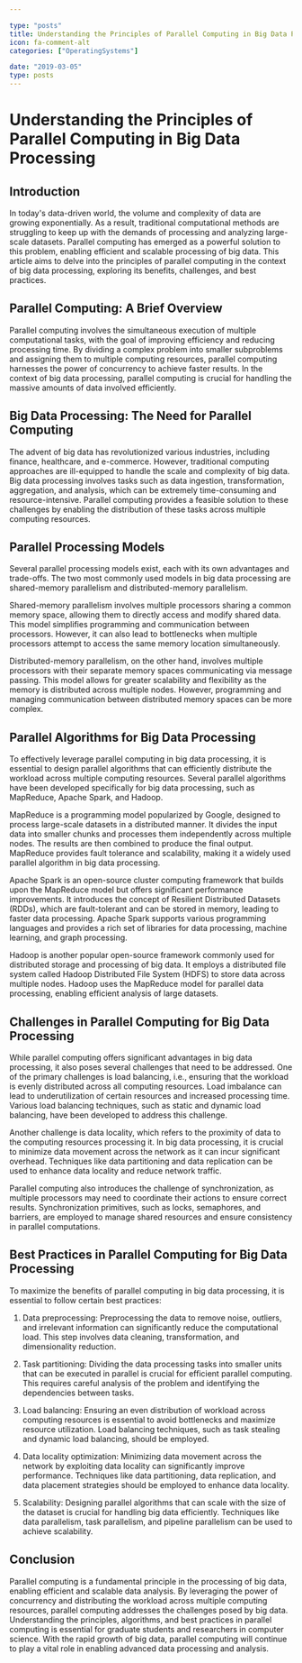 ```yaml
---

type: "posts"
title: Understanding the Principles of Parallel Computing in Big Data Processing
icon: fa-comment-alt
categories: ["OperatingSystems"]

date: "2019-03-05"
type: posts
---
```





# Understanding the Principles of Parallel Computing in Big Data Processing

## Introduction

In today's data-driven world, the volume and complexity of data are growing exponentially. As a result, traditional computational methods are struggling to keep up with the demands of processing and analyzing large-scale datasets. Parallel computing has emerged as a powerful solution to this problem, enabling efficient and scalable processing of big data. This article aims to delve into the principles of parallel computing in the context of big data processing, exploring its benefits, challenges, and best practices.

## Parallel Computing: A Brief Overview

Parallel computing involves the simultaneous execution of multiple computational tasks, with the goal of improving efficiency and reducing processing time. By dividing a complex problem into smaller subproblems and assigning them to multiple computing resources, parallel computing harnesses the power of concurrency to achieve faster results. In the context of big data processing, parallel computing is crucial for handling the massive amounts of data involved efficiently.

## Big Data Processing: The Need for Parallel Computing

The advent of big data has revolutionized various industries, including finance, healthcare, and e-commerce. However, traditional computing approaches are ill-equipped to handle the scale and complexity of big data. Big data processing involves tasks such as data ingestion, transformation, aggregation, and analysis, which can be extremely time-consuming and resource-intensive. Parallel computing provides a feasible solution to these challenges by enabling the distribution of these tasks across multiple computing resources.

## Parallel Processing Models

Several parallel processing models exist, each with its own advantages and trade-offs. The two most commonly used models in big data processing are shared-memory parallelism and distributed-memory parallelism.

Shared-memory parallelism involves multiple processors sharing a common memory space, allowing them to directly access and modify shared data. This model simplifies programming and communication between processors. However, it can also lead to bottlenecks when multiple processors attempt to access the same memory location simultaneously.

Distributed-memory parallelism, on the other hand, involves multiple processors with their separate memory spaces communicating via message passing. This model allows for greater scalability and flexibility as the memory is distributed across multiple nodes. However, programming and managing communication between distributed memory spaces can be more complex.

## Parallel Algorithms for Big Data Processing

To effectively leverage parallel computing in big data processing, it is essential to design parallel algorithms that can efficiently distribute the workload across multiple computing resources. Several parallel algorithms have been developed specifically for big data processing, such as MapReduce, Apache Spark, and Hadoop.

MapReduce is a programming model popularized by Google, designed to process large-scale datasets in a distributed manner. It divides the input data into smaller chunks and processes them independently across multiple nodes. The results are then combined to produce the final output. MapReduce provides fault tolerance and scalability, making it a widely used parallel algorithm in big data processing.

Apache Spark is an open-source cluster computing framework that builds upon the MapReduce model but offers significant performance improvements. It introduces the concept of Resilient Distributed Datasets (RDDs), which are fault-tolerant and can be stored in memory, leading to faster data processing. Apache Spark supports various programming languages and provides a rich set of libraries for data processing, machine learning, and graph processing.

Hadoop is another popular open-source framework commonly used for distributed storage and processing of big data. It employs a distributed file system called Hadoop Distributed File System (HDFS) to store data across multiple nodes. Hadoop uses the MapReduce model for parallel data processing, enabling efficient analysis of large datasets.

## Challenges in Parallel Computing for Big Data Processing

While parallel computing offers significant advantages in big data processing, it also poses several challenges that need to be addressed. One of the primary challenges is load balancing, i.e., ensuring that the workload is evenly distributed across all computing resources. Load imbalance can lead to underutilization of certain resources and increased processing time. Various load balancing techniques, such as static and dynamic load balancing, have been developed to address this challenge.

Another challenge is data locality, which refers to the proximity of data to the computing resources processing it. In big data processing, it is crucial to minimize data movement across the network as it can incur significant overhead. Techniques like data partitioning and data replication can be used to enhance data locality and reduce network traffic.

Parallel computing also introduces the challenge of synchronization, as multiple processors may need to coordinate their actions to ensure correct results. Synchronization primitives, such as locks, semaphores, and barriers, are employed to manage shared resources and ensure consistency in parallel computations.

## Best Practices in Parallel Computing for Big Data Processing

To maximize the benefits of parallel computing in big data processing, it is essential to follow certain best practices:

1. Data preprocessing: Preprocessing the data to remove noise, outliers, and irrelevant information can significantly reduce the computational load. This step involves data cleaning, transformation, and dimensionality reduction.

2. Task partitioning: Dividing the data processing tasks into smaller units that can be executed in parallel is crucial for efficient parallel computing. This requires careful analysis of the problem and identifying the dependencies between tasks.

3. Load balancing: Ensuring an even distribution of workload across computing resources is essential to avoid bottlenecks and maximize resource utilization. Load balancing techniques, such as task stealing and dynamic load balancing, should be employed.

4. Data locality optimization: Minimizing data movement across the network by exploiting data locality can significantly improve performance. Techniques like data partitioning, data replication, and data placement strategies should be employed to enhance data locality.

5. Scalability: Designing parallel algorithms that can scale with the size of the dataset is crucial for handling big data efficiently. Techniques like data parallelism, task parallelism, and pipeline parallelism can be used to achieve scalability.

## Conclusion

Parallel computing is a fundamental principle in the processing of big data, enabling efficient and scalable data analysis. By leveraging the power of concurrency and distributing the workload across multiple computing resources, parallel computing addresses the challenges posed by big data. Understanding the principles, algorithms, and best practices in parallel computing is essential for graduate students and researchers in computer science. With the rapid growth of big data, parallel computing will continue to play a vital role in enabling advanced data processing and analysis.